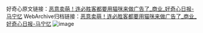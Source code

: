 好奇心原文链接：[恶意卖萌！连必胜客都要用猫咪来做广告了_商业_好奇心日报-马宁忆](https://www.qdaily.com/articles/2087.html)
WebArchive归档链接：[恶意卖萌！连必胜客都要用猫咪来做广告了_商业_好奇心日报-马宁忆](http://web.archive.org/web/20190623150832/https://www.qdaily.com/articles/2087.html)
![image](http://ww3.sinaimg.cn/large/007d5XDply1g3v4ne1im8j30u058p4qp)